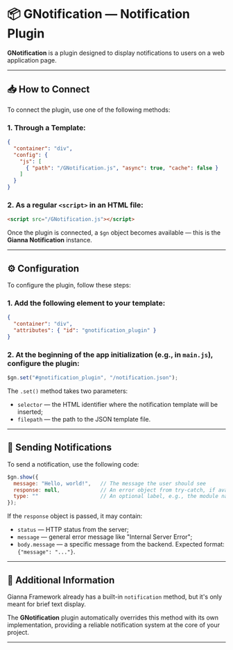 
# 📦 GNotification — Notification Plugin

**GNotification** is a plugin designed to display notifications to users on a web application page.

---

## 📥 How to Connect

To connect the plugin, use one of the following methods:

### 1. Through a Template:
```json
{
  "container": "div",
  "config": {
    "js": [
      { "path": "/GNotification.js", "async": true, "cache": false }
    ]
  }
}
```

### 2. As a regular `<script>` in an HTML file:
```html
<script src="/GNotification.js"></script>
```

Once the plugin is connected, a `$gn` object becomes available — this is the **Gianna Notification** instance.

---

## ⚙️ Configuration

To configure the plugin, follow these steps:

### 1. Add the following element to your template:
```json
{
  "container": "div",
  "attributes": { "id": "gnotification_plugin" }
}
```

### 2. At the beginning of the app initialization (e.g., in `main.js`), configure the plugin:
```js
$gn.set("#gnotification_plugin", "/notification.json");
```

The `.set()` method takes two parameters:
- `selector` — the HTML identifier where the notification template will be inserted;
- `filepath` — the path to the JSON template file.

---

## 🚀 Sending Notifications

To send a notification, use the following code:
```js
$gn.show({
  message: "Hello, world!",   // The message the user should see
  response: null,             // An error object from try-catch, if available
  type: ""                    // An optional label, e.g., the module name
});
```

If the `response` object is passed, it may contain:
- `status` — HTTP status from the server;
- `message` — general error message like "Internal Server Error";
- `body.message` — a specific message from the backend. Expected format: `{"message": "..."}`.

---

## 🧩 Additional Information

Gianna Framework already has a built-in `notification` method, but it's only meant for brief text display.

The **GNotification** plugin automatically overrides this method with its own implementation, providing a reliable notification system at the core of your project.

---
